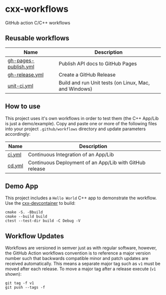 # cxx-workflows
GitHub action C/C++ workflows

## Reusable workflows

| Name                 | Description                      |
|----------------------|----------------------------------|
| [gh-pages-publish.yml](https://github.com/JeffersonLab/cxx-workflows/blob/main/.github/workflows/gh-pages-publish.yml) | Publish API docs to GitHub Pages |
| [gh-release.yml](https://github.com/JeffersonLab/cxx-workflows/blob/main/.github/workflows/gh-release.yml) | Create a GitHub Release |
| [unit-ci.yml](https://github.com/JeffersonLab/cxx-workflows/blob/main/.github/workflows/unit-ci.yml) | Build and run Unit tests (on Linux, Mac, and Windows) |

## How to use
This project uses it's own workflows in order to test them (the C++ App/Lib is just a demo/example).  Copy and paste one or more of the following files into your project `.github/workflows` directory and update parameters accordingly:

| Name                 | Description                      |
|----------------------|----------------------------------|
| [ci.yml](https://github.com/JeffersonLab/cxx-workflows/blob/main/.github/workflows/ci.yml) | Continuous Integration of an App/Lib |
| [cd.yml](https://github.com/JeffersonLab/cxx-workflows/blob/main/.github/workflows/cd.yml) | Continuous Deployment of an App/Lib with GitHub release |

## Demo App
This project includes a `Hello World` C++ app to demonstrate the workflow.  Use the [cxx-devcontainer](https://github.com/JeffersonLab/cxx-devcontainer) to build:

```
cmake -S. -Bbuild
cmake --build build
ctest --test-dir build -C Debug -V
```

## Workflow Updates
Workflows are versioned in semver just as with regular software, however, the GitHub Action workflows convention is to reference a major version number such that backwards compatible minor and patch updates are received automatically.  This means a separate major tag such as `v1` must be moved after each release.  To move a major tag after a release execute (`v1` shown):

```
git tag -f v1
git push --tags -f
```